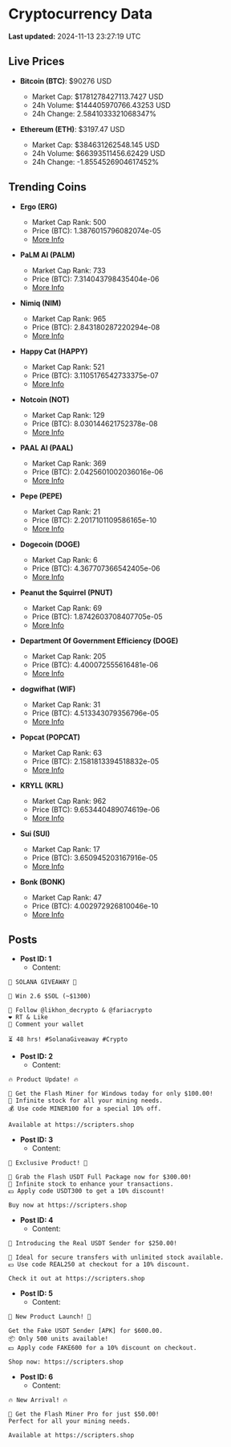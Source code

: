 # Cryptocurrency Data

**Last updated:** 2024-11-13 23:27:19 UTC

## Live Prices
- **Bitcoin (BTC)**: $90276 USD
  - Market Cap: $1781278427113.7427 USD
  - 24h Volume: $144405970766.43253 USD
  - 24h Change: 2.5841033321068347%

- **Ethereum (ETH)**: $3197.47 USD
  - Market Cap: $384631262548.145 USD
  - 24h Volume: $66393511456.62429 USD
  - 24h Change: -1.8554526904617452%

## Trending Coins
- **Ergo (ERG)**
  - Market Cap Rank: 500
  - Price (BTC): 1.3876015796082074e-05
  - [More Info](https://www.coingecko.com/en/coins/ergo)

- **PaLM AI (PALM)**
  - Market Cap Rank: 733
  - Price (BTC): 7.314043798435404e-06
  - [More Info](https://www.coingecko.com/en/coins/palm-ai)

- **Nimiq (NIM)**
  - Market Cap Rank: 965
  - Price (BTC): 2.843180287220294e-08
  - [More Info](https://www.coingecko.com/en/coins/nimiq)

- **Happy Cat (HAPPY)**
  - Market Cap Rank: 521
  - Price (BTC): 3.1105176542733375e-07
  - [More Info](https://www.coingecko.com/en/coins/happycat)

- **Notcoin (NOT)**
  - Market Cap Rank: 129
  - Price (BTC): 8.030144621752378e-08
  - [More Info](https://www.coingecko.com/en/coins/notcoin)

- **PAAL AI (PAAL)**
  - Market Cap Rank: 369
  - Price (BTC): 2.0425601002036016e-06
  - [More Info](https://www.coingecko.com/en/coins/paal-ai)

- **Pepe (PEPE)**
  - Market Cap Rank: 21
  - Price (BTC): 2.2017101109586165e-10
  - [More Info](https://www.coingecko.com/en/coins/pepe)

- **Dogecoin (DOGE)**
  - Market Cap Rank: 6
  - Price (BTC): 4.367707366542405e-06
  - [More Info](https://www.coingecko.com/en/coins/dogecoin)

- **Peanut the Squirrel (PNUT)**
  - Market Cap Rank: 69
  - Price (BTC): 1.8742603708407705e-05
  - [More Info](https://www.coingecko.com/en/coins/peanut-the-squirrel)

- **Department Of Government Efficiency (DOGE)**
  - Market Cap Rank: 205
  - Price (BTC): 4.400072555616481e-06
  - [More Info](https://www.coingecko.com/en/coins/department-of-government-efficiency)

- **dogwifhat (WIF)**
  - Market Cap Rank: 31
  - Price (BTC): 4.513343079356796e-05
  - [More Info](https://www.coingecko.com/en/coins/dogwifhat)

- **Popcat (POPCAT)**
  - Market Cap Rank: 63
  - Price (BTC): 2.1581813394518832e-05
  - [More Info](https://www.coingecko.com/en/coins/popcat)

- **KRYLL (KRL)**
  - Market Cap Rank: 962
  - Price (BTC): 9.653440489074619e-06
  - [More Info](https://www.coingecko.com/en/coins/kryll)

- **Sui (SUI)**
  - Market Cap Rank: 17
  - Price (BTC): 3.650945203167916e-05
  - [More Info](https://www.coingecko.com/en/coins/sui)

- **Bonk (BONK)**
  - Market Cap Rank: 47
  - Price (BTC): 4.002972926810046e-10
  - [More Info](https://www.coingecko.com/en/coins/bonk)

## Posts
- **Post ID: 1**
  - Content:
```
🚀 SOLANA GIVEAWAY 🚀

🎁 Win 2.6 $SOL (~$1300)

🤝 Follow @likhon_decrypto & @fariacrypto
❤️ RT & Like
💬 Comment your wallet

⏳ 48 hrs! #SolanaGiveaway #Crypto
```

- **Post ID: 2**
  - Content:
```
🔥 Product Update! 🔥

🚀 Get the Flash Miner for Windows today for only $100.00!
🔋 Infinite stock for all your mining needs.
💰 Use code MINER100 for a special 10% off.

Available at https://scripters.shop
```

- **Post ID: 3**
  - Content:
```
🎁 Exclusive Product! 🎁

💸 Grab the Flash USDT Full Package now for $300.00!
🎉 Infinite stock to enhance your transactions.
💵 Apply code USDT300 to get a 10% discount!

Buy now at https://scripters.shop
```

- **Post ID: 4**
  - Content:
```
💎 Introducing the Real USDT Sender for $250.00!

💼 Ideal for secure transfers with unlimited stock available.
💵 Use code REAL250 at checkout for a 10% discount.

Check it out at https://scripters.shop
```

- **Post ID: 5**
  - Content:
```
🚀 New Product Launch! 🚀

Get the Fake USDT Sender [APK] for $600.00.
📦 Only 500 units available!
💵 Apply code FAKE600 for a 10% discount on checkout.

Shop now: https://scripters.shop
```

- **Post ID: 6**
  - Content:
```
🔥 New Arrival! 🔥

💸 Get the Flash Miner Pro for just $50.00!
Perfect for all your mining needs.

Available at https://scripters.shop
```

